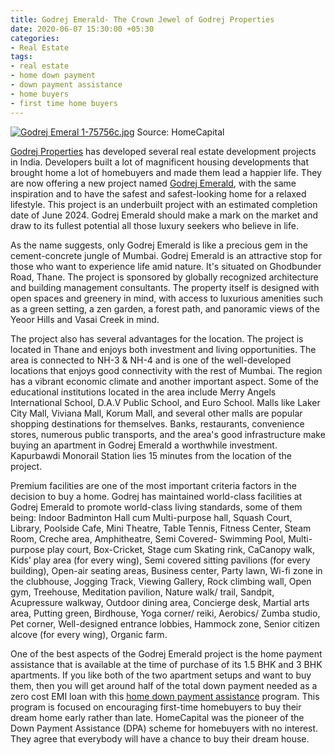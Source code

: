 ```yaml
---
title: Godrej Emerald- The Crown Jewel of Godrej Properties
date: 2020-06-07 15:30:00 +05:30
categories:
- Real Estate
tags:
- real estate
- home down payment
- down payment assistance
- home buyers
- first time home buyers
---
```


[![Godrej Emeral 1-75756c.jpg](/uploads/Godrej%20Emeral%201-75756c.jpg)](https://homecapital.in/property/63/godrej-emerald-1.5-bhk)
Source: HomeCapital

[Godrej Properties](https://homecapital.in/offering/godrej-properties) has developed several real estate development projects in India. Developers built a lot of magnificent housing developments that brought home a lot of homebuyers and made them lead a happier life. They are now offering a new project named [Godrej Emerald](https://homecapital.in/property/63/godrej-emerald-1.5-bhk), with the same inspiration and to have the safest and safest-looking home for a relaxed lifestyle. This project is an underbuilt project with an estimated completion date of June 2024. Godrej Emerald should make a mark on the market and draw to its fullest potential all those luxury seekers who believe in life.

As the name suggests, only Godrej Emerald is like a precious gem in the cement-concrete jungle of Mumbai. Godrej Emerald is an attractive stop for those who want to experience life amid nature. It's situated on Ghodbunder Road, Thane. The project is sponsored by globally recognized architecture and building management consultants. The property itself is designed with open spaces and greenery in mind, with access to luxurious amenities such as a green setting, a zen garden, a forest path, and panoramic views of the Yeoor Hills and Vasai Creek in mind.

The project also has several advantages for the location. The project is located in Thane and enjoys both investment and living opportunities. The area is connected to NH-3 & NH-4 and is one of the well-developed locations that enjoys good connectivity with the rest of Mumbai. The region has a vibrant economic climate and another important aspect. Some of the educational institutions located in the area include Merry Angels International School, D.A.V Public School, and Euro School. Malls like Laker City Mall, Viviana Mall, Korum Mall, and several other malls are popular shopping destinations for themselves. Banks, restaurants, convenience stores, numerous public transports, and the area's good infrastructure make buying an apartment in Godrej Emerald a worthwhile investment. Kapurbawdi Monorail Station lies 15 minutes from the location of the project.

Premium facilities are one of the most important criteria factors in the decision to buy a home. Godrej has maintained world-class facilities at Godrej Emerald to promote world-class living standards, some of them being: Indoor Badminton Hall cum Multi-purpose hall, Squash Court, Library, Poolside Cafe, Mini Theatre, Table Tennis, Fitness Center, Steam Room, Creche area, Amphitheatre, Semi Covered- Swimming Pool, Multi-purpose play court, Box-Cricket, Stage cum Skating rink, CaCanopy walk,  Kids’ play area (for every wing), Semi covered sitting pavilions (for every building), Open-air seating areas, Business center, Party lawn, Wi-fi zone in the clubhouse, Jogging Track, Viewing Gallery, Rock climbing wall, Open gym, Treehouse, Meditation pavilion, Nature walk/ trail, Sandpit, Acupressure walkway, Outdoor dining area, Concierge desk, Martial arts area, Putting green, Birdhouse, Yoga corner/ reiki, Aerobics/ Zumba studio, Pet corner, Well-designed entrance lobbies, Hammock zone,  Senior citizen alcove (for every wing), Organic farm.

One of the best aspects of the Godrej Emerald project is the home payment assistance that is available at the time of purchase of its 1.5 BHK and 3 BHK apartments. If you like both of the two apartment setups and want to buy them, then you will get around half of the total down payment needed as a zero cost EMI loan with this [home down payment assistance](https://homecapital.in/) program. This program is focused on encouraging first-time homebuyers to buy their dream home early rather than late. HomeCapital was the pioneer of the Down Payment Assistance (DPA) scheme for homebuyers with no interest. They agree that everybody will have a chance to buy their dream house.
